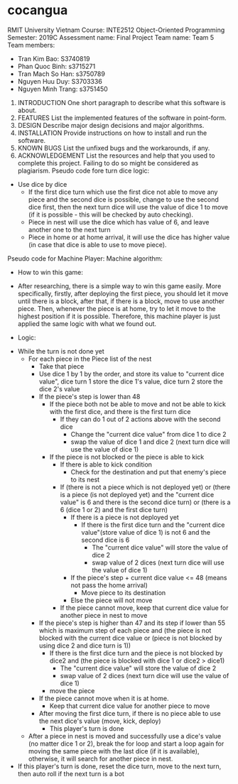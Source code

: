 # cocangua
RMIT University Vietnam
Course: INTE2512 Object-Oriented Programming
Semester: 2019C
Assessment name: Final Project
Team name: Team 5
Team members: 
- Tran Kim Bao: S3740819
- Phan Quoc Binh: s3715271
- Tran Mach So Han: s3750789
- Nguyen Huu Duy: S3703336
- Nguyen Minh Trang: s3751450


1. INTRODUCTION
One short paragraph to describe what this software is about.
2. FEATURES
List the implemented features of the software in point-form.
3. DESIGN
Describe major design decisions and major algorithms.
4. INSTALLATION
Provide instructions on how to install and run the software.
5. KNOWN BUGS
List the unfixed bugs and the workarounds, if any.
6. ACKNOWLEDGEMENT
List the resources and help that you used to complete this project. Failing to do so might be considered as plagiarism.
Pseudo code fore turn dice logic:
- Use dice by dice
   - If the first dice turn which use the first dice not able to move any piece and the second dice is possible, change to use the second dice first, then the next turn dice will use the value of dice 1 to move (if it is possible - this will be checked by auto checking).  
   - Piece in nest will use the dice which has value of 6, and leave another one to the next turn
   - Piece in home or at home arrival, it will use the dice has higher value (in case that dice is able to use to move piece).

Pseudo code for Machine Player:
Machine algorithm:

+ How to win this game: 
- After researching, there is a simple way to win this game easily. More specifically, firstly, after deploying the first piece, you should let it move until there is a block, after that, if there is a block, move to use another piece. Then, whenever the piece is at home, try to let it move to the highest position if it is possible. Therefore, this machine player is just applied the same logic with what we found out. 


+ Logic:
- While the turn is not done yet
	- For each piece in the Piece list of the nest
		- Take that piece 
		- Use dice 1 by 1 by the order, and store its value to "current dice value", dice turn 1 store the dice 1's value, dice turn 2 store the dice 2's value
		- If the piece's step is lower than 48
			- If the piece both not be able to move and not be able to kick with the first dice, and there is the first turn dice
				- If they can do 1 out of 2 actions above with the second dice	
					- Change the "current dice value" from dice 1 to dice 2
					- swap the value of dice 1 and dice 2 (next turn dice will use the value of dice 1)
			- If the piece is not blocked or the piece is able to kick
				- If there is able to kick condition
					- Check for the destination and put that enemy's piece to its nest
				- If (there is not a piece which is not deployed yet) or (there is a piece (is not deployed yet) and the "current dice value" is 6 and there is the second dice turn) or (there is a 6 (dice 1 or 2) and the first dice turn)
					- If there is a piece is not deployed yet
						- If there is the first dice turn and the "current dice value"(store value of dice 1) is not 6 and the second dice is 6
							- The "current dice value" will store the value of dice 2
							- swap value of 2 dices (next turn dice will use the value of dice 1)
					- If the piece's step + current dice value <= 48 (means not pass the home arrival)
						- Move piece to its destination
					- Else the piece will not move
				- If the piece cannot move, keep that current dice value for another piece in nest to move
		- If the piece's step is higher than 47 and its step if lower than 55 which is maximum step of each piece and (the piece is not blocked with the current dice value or (piece is not blocked by using dice 2 and dice turn is 1))
			- If there is the first dice turn and the piece is not blocked by dice2 and (the piece is blocked with dice 1 or dice2 > dice1)
				- The "current dice value" will store the value of dice 2
				- swap value of 2 dices (next turn dice will use the value of dice 1)
			- move the piece
		- If the piece cannot move when it is at home.
			- Keep that current dice value for another piece to move
		- After moving the first dice turn, if there is no piece able to use the next dice's value (move, kick, deploy)
			- This player's turn is done
	- After a piece in nest is moved and successfully use a dice's value (no matter dice 1 or 2), break the for loop and start a loop again for moving the same piece with the last dice (if it is available), otherwise, it will search for another piece in nest. 
- If this player's turn is done, reset the dice turn, move to the next turn, then auto roll if the next turn is a bot			
					
